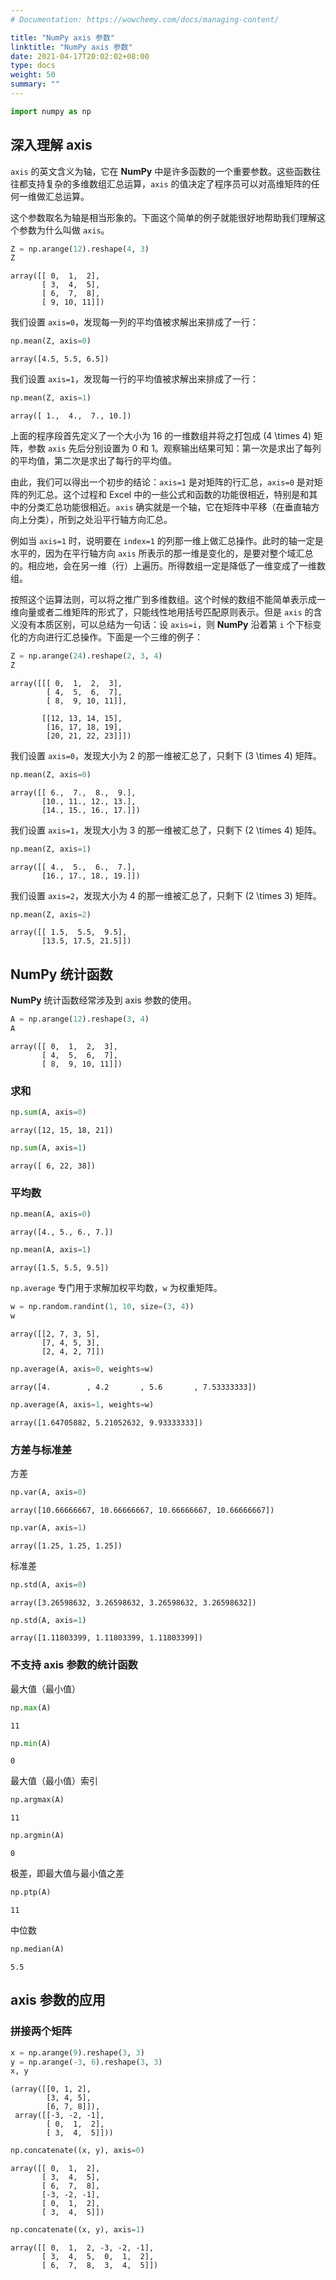 ```yaml
---
# Documentation: https://wowchemy.com/docs/managing-content/

title: "NumPy axis 参数"
linktitle: "NumPy axis 参数"
date: 2021-04-17T20:02:02+08:00
type: docs
weight: 50
summary: ""
---
```


<!--more-->


```python
import numpy as np
```

## 深入理解 axis

`axis` 的英文含义为轴，它在 **NumPy** 中是许多函数的一个重要参数。这些函数往往都支持复杂的多维数组汇总运算，`axis` 的值决定了程序员可以对高维矩阵的任何一维做汇总运算。

这个参数取名为轴是相当形象的。下面这个简单的例子就能很好地帮助我们理解这个参数为什么叫做 `axis`。


```python
Z = np.arange(12).reshape(4, 3)
Z
```




    array([[ 0,  1,  2],
           [ 3,  4,  5],
           [ 6,  7,  8],
           [ 9, 10, 11]])



我们设置 `axis=0`，发现每一列的平均值被求解出来排成了一行：


```python
np.mean(Z, axis=0)
```




    array([4.5, 5.5, 6.5])



我们设置 `axis=1`，发现每一行的平均值被求解出来排成了一行：


```python
np.mean(Z, axis=1)
```




    array([ 1.,  4.,  7., 10.])



上面的程序段首先定义了一个大小为 16 的一维数组并将之打包成 \(4 \times 4\) 矩阵，参数 `axis` 先后分别设置为 0 和 1。观察输出结果可知：第一次是求出了每列的平均值，第二次是求出了每行的平均值。

由此，我们可以得出一个初步的结论：`axis=1` 是对矩阵的行汇总，`axis=0` 是对矩阵的列汇总。这个过程和 Excel 中的一些公式和函数的功能很相近，特别是和其中的分类汇总功能很相近。`axis` 确实就是一个轴，它在矩阵中平移（在垂直轴方向上分类），所到之处沿平行轴方向汇总。

例如当 `axis=1` 时，说明要在 `index=1` 的列那一维上做汇总操作。此时的轴一定是水平的，因为在平行轴方向 `axis` 所表示的那一维是变化的，是要对整个域汇总的。相应地，会在另一维（行）上遍历。所得数组一定是降低了一维变成了一维数组。

按照这个运算法则，可以将之推广到多维数组。这个时候的数组不能简单表示成一维向量或者二维矩阵的形式了，只能线性地用括号匹配原则表示。但是 `axis` 的含义没有本质区别，可以总结为一句话：设 `axis=i`，则 **NumPy** 沿着第 `i` 个下标变化的方向进行汇总操作。下面是一个三维的例子：


```python
Z = np.arange(24).reshape(2, 3, 4)
Z
```




    array([[[ 0,  1,  2,  3],
            [ 4,  5,  6,  7],
            [ 8,  9, 10, 11]],
    
           [[12, 13, 14, 15],
            [16, 17, 18, 19],
            [20, 21, 22, 23]]])



我们设置 `axis=0`，发现大小为 2 的那一维被汇总了，只剩下 \(3 \times 4\) 矩阵。


```python
np.mean(Z, axis=0)
```




    array([[ 6.,  7.,  8.,  9.],
           [10., 11., 12., 13.],
           [14., 15., 16., 17.]])



我们设置 `axis=1`，发现大小为 3 的那一维被汇总了，只剩下 \(2 \times 4\) 矩阵。


```python
np.mean(Z, axis=1)
```




    array([[ 4.,  5.,  6.,  7.],
           [16., 17., 18., 19.]])



我们设置 `axis=2`，发现大小为 4 的那一维被汇总了，只剩下 \(2 \times 3\) 矩阵。


```python
np.mean(Z, axis=2)
```




    array([[ 1.5,  5.5,  9.5],
           [13.5, 17.5, 21.5]])



## NumPy 统计函数

**NumPy** 统计函数经常涉及到 axis 参数的使用。


```python
A = np.arange(12).reshape(3, 4)
A
```




    array([[ 0,  1,  2,  3],
           [ 4,  5,  6,  7],
           [ 8,  9, 10, 11]])



### 求和


```python
np.sum(A, axis=0)
```




    array([12, 15, 18, 21])




```python
np.sum(A, axis=1)
```




    array([ 6, 22, 38])



### 平均数


```python
np.mean(A, axis=0)
```




    array([4., 5., 6., 7.])




```python
np.mean(A, axis=1)
```




    array([1.5, 5.5, 9.5])



`np.average` 专门用于求解加权平均数，`w` 为权重矩阵。


```python
w = np.random.randint(1, 10, size=(3, 4))
w
```




    array([[2, 7, 3, 5],
           [7, 4, 5, 3],
           [2, 4, 2, 7]])




```python
np.average(A, axis=0, weights=w)
```




    array([4.        , 4.2       , 5.6       , 7.53333333])




```python
np.average(A, axis=1, weights=w)
```




    array([1.64705882, 5.21052632, 9.93333333])



### 方差与标准差

方差


```python
np.var(A, axis=0)
```




    array([10.66666667, 10.66666667, 10.66666667, 10.66666667])




```python
np.var(A, axis=1)
```




    array([1.25, 1.25, 1.25])



标准差


```python
np.std(A, axis=0)
```




    array([3.26598632, 3.26598632, 3.26598632, 3.26598632])




```python
np.std(A, axis=1)
```




    array([1.11803399, 1.11803399, 1.11803399])



### 不支持 axis 参数的统计函数

最大值（最小值）


```python
np.max(A)
```




    11




```python
np.min(A)
```




    0



最大值（最小值）索引


```python
np.argmax(A)
```




    11




```python
np.argmin(A)
```




    0



极差，即最大值与最小值之差


```python
np.ptp(A)
```




    11



中位数


```python
np.median(A)
```




    5.5



## axis 参数的应用

### 拼接两个矩阵


```python
x = np.arange(9).reshape(3, 3)
y = np.arange(-3, 6).reshape(3, 3)
x, y
```




    (array([[0, 1, 2],
            [3, 4, 5],
            [6, 7, 8]]),
     array([[-3, -2, -1],
            [ 0,  1,  2],
            [ 3,  4,  5]]))




```python
np.concatenate((x, y), axis=0)
```




    array([[ 0,  1,  2],
           [ 3,  4,  5],
           [ 6,  7,  8],
           [-3, -2, -1],
           [ 0,  1,  2],
           [ 3,  4,  5]])




```python
np.concatenate((x, y), axis=1)
```




    array([[ 0,  1,  2, -3, -2, -1],
           [ 3,  4,  5,  0,  1,  2],
           [ 6,  7,  8,  3,  4,  5]])


